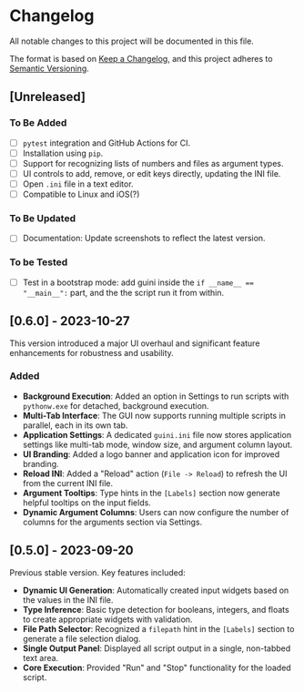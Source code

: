 # Changelog

All notable changes to this project will be documented in this file.

The format is based on [Keep a Changelog](https://keepachangelog.com/en/1.0.0/),
and this project adheres to [Semantic Versioning](https://semver.org/spec/v2.0.0.html).

## [Unreleased]

### To Be Added
* [ ] `pytest` integration and GitHub Actions for CI.
* [ ] Installation using `pip`.
* [ ] Support for recognizing lists of numbers and files as argument types.
* [ ] UI controls to add, remove, or edit keys directly, updating the INI file.
* [ ] Open `.ini` file in a text editor.
* [ ] Compatible to Linux and iOS(?)

### To Be Updated
* [ ] Documentation: Update screenshots to reflect the latest version.


### To be Tested

* [ ] Test in a bootstrap mode: add guini inside the  `if __name__ == "__main__":` part, and the the script run it from within.


## [0.6.0] - 2023-10-27

This version introduced a major UI overhaul and significant feature enhancements for robustness and usability.

### Added
- **Background Execution**: Added an option in Settings to run scripts with `pythonw.exe` for detached, background execution.
- **Multi-Tab Interface**: The GUI now supports running multiple scripts in parallel, each in its own tab.
- **Application Settings**: A dedicated `guini.ini` file now stores application settings like multi-tab mode, window size, and argument column layout.
- **UI Branding**: Added a logo banner and application icon for improved branding.
- **Reload INI**: Added a "Reload" action (`File -> Reload`) to refresh the UI from the current INI file.
- **Argument Tooltips**: Type hints in the `[Labels]` section now generate helpful tooltips on the input fields.
- **Dynamic Argument Columns**: Users can now configure the number of columns for the arguments section via Settings.

## [0.5.0] - 2023-09-20

Previous stable version. Key features included:

- **Dynamic UI Generation**: Automatically created input widgets based on the values in the INI file.
- **Type Inference**: Basic type detection for booleans, integers, and floats to create appropriate widgets with validation.
- **File Path Selector**: Recognized a `filepath` hint in the `[Labels]` section to generate a file selection dialog.
- **Single Output Panel**: Displayed all script output in a single, non-tabbed text area.
- **Core Execution**: Provided "Run" and "Stop" functionality for the loaded script.